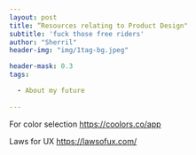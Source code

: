 ```yaml
---
layout: post
title: “Resources relating to Product Design"
subtitle: 'fuck those free riders'
author: "Sherril"
header-img: "img/1tag-bg.jpeg"

header-mask: 0.3
tags:

  - About my future
  
---
```


For color selection
https://coolors.co/app

Laws for UX
https://lawsofux.com/
